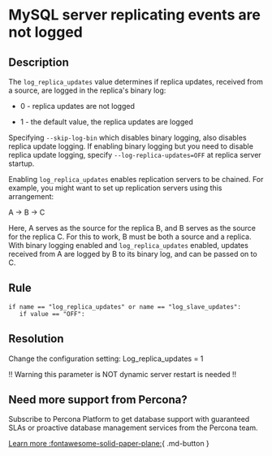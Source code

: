 # MySQL server replicating events are not logged

## Description

The `log_replica_updates` value determines if replica updates, received from a source, are logged in the replica's binary log:

* 0 - replica updates are not logged

* 1 - the default value, the replica updates are logged
  
Specifying `--skip-log-bin` which disables binary logging, also disables replica update logging. If enabling binary logging but you need to disable replica update logging, specify `--log-replica-updates=OFF` at replica server startup.

Enabling `log_replica_updates` enables replication servers to be chained. For example, you might want to set up replication servers using this arrangement:

A -> B -> C

Here, A serves as the source for the replica B, and B serves as the source for the replica C. For this to work, B must be both a source and a replica. With binary logging enabled and `log_replica_updates` enabled, updates received from A are logged by B to its binary log, and can be passed on to C.

## Rule

```
if name == "log_replica_updates" or name == "log_slave_updates":
   if value == "OFF":
```

## Resolution

Change the configuration setting:
Log_replica_updates = 1 

!! Warning this parameter is NOT dynamic server restart is needed !!

## Need more support from Percona?

Subscribe to Percona Platform to get database support with guaranteed SLAs or proactive database management services from the Percona team.

[Learn more :fontawesome-solid-paper-plane:](https://per.co.na/subscribe){ .md-button }
